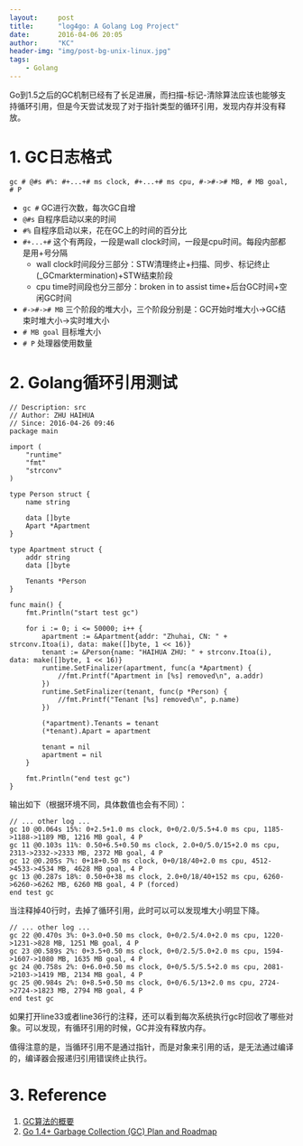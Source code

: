 ```yaml
---
layout:     post
title:      "log4go: A Golang Log Project"
date:       2016-04-06 20:05
author:     "KC"
header-img: "img/post-bg-unix-linux.jpg"
tags:
    - Golang
---
```



Go到1.5之后的GC机制已经有了长足进展，而扫描-标记-清除算法应该也能够支持循环引用，但是今天尝试发现了对于指针类型的循环引用，发现内存并没有释放。

# 1. GC日志格式

```log
gc # @#s #%: #+...+# ms clock, #+...+# ms cpu, #->#-># MB, # MB goal, # P
```

- `gc #` GC进行次数，每次GC自增
- `@#s` 自程序启动以来的时间
- `#%` 自程序启动以来，花在GC上的时间的百分比
- `#+...+#` 这个有两段，一段是wall clock时间，一段是cpu时间。每段内部都是用+号分隔
	- wall clock时间段分三部分：STW清理终止+扫描、同步、标记终止(_GCmarktermination)+STW结束阶段
	- cpu time时间段也分三部分：broken in to assist time+后台GC时间+空闲GC时间
- `#->#-># MB` 三个阶段的堆大小，三个阶段分别是：GC开始时堆大小->GC结束时堆大小->实时堆大小
- `# MB goal` 目标堆大小
- `# P` 处理器使用数量

# 2. Golang循环引用测试

```go:
// Description: src
// Author: ZHU HAIHUA
// Since: 2016-04-26 09:46
package main

import (
	"runtime"
	"fmt"
	"strconv"
)

type Person struct {
	name string

	data []byte
	Apart *Apartment
}

type Apartment struct {
	addr string
	data []byte

	Tenants *Person
}

func main() {
	fmt.Println("start test gc")

	for i := 0; i <= 50000; i++ {
		apartment := &Apartment{addr: "Zhuhai, CN: " + strconv.Itoa(i), data: make([]byte, 1 << 16)}
		tenant := &Person{name: "HAIHUA ZHU: " + strconv.Itoa(i), data: make([]byte, 1 << 16)}
		runtime.SetFinalizer(apartment, func(a *Apartment) {
			//fmt.Printf("Apartment in [%s] removed\n", a.addr)
		})
		runtime.SetFinalizer(tenant, func(p *Person) {
			//fmt.Printf("Tenant [%s] removed\n", p.name)
		})

		(*apartment).Tenants = tenant
		(*tenant).Apart = apartment

		tenant = nil
		apartment = nil
	}

	fmt.Println("end test gc")
}
```

输出如下（根据环境不同，具体数值也会有不同）：

	// ... other log ...
	gc 10 @0.064s 15%: 0+2.5+1.0 ms clock, 0+0/2.0/5.5+4.0 ms cpu, 1185->1188->1189 MB, 1216 MB goal, 4 P
	gc 11 @0.103s 11%: 0.50+6.5+0.50 ms clock, 2.0+0/5.0/15+2.0 ms cpu, 2313->2332->2333 MB, 2372 MB goal, 4 P
	gc 12 @0.205s 7%: 0+18+0.50 ms clock, 0+0/18/40+2.0 ms cpu, 4512->4533->4534 MB, 4628 MB goal, 4 P
	gc 13 @0.287s 18%: 0.50+0+38 ms clock, 2.0+0/18/40+152 ms cpu, 6260->6260->6262 MB, 6260 MB goal, 4 P (forced)
	end test gc

当注释掉40行时，去掉了循环引用，此时可以可以发现堆大小明显下降。

	// ... other log ...
	gc 22 @0.470s 3%: 0+3.0+0.50 ms clock, 0+0/2.5/4.0+2.0 ms cpu, 1220->1231->828 MB, 1251 MB goal, 4 P
	gc 23 @0.589s 2%: 0+3.5+0.50 ms clock, 0+0/2.5/5.0+2.0 ms cpu, 1594->1607->1080 MB, 1635 MB goal, 4 P
	gc 24 @0.758s 2%: 0+6.0+0.50 ms clock, 0+0/5.5/5.5+2.0 ms cpu, 2081->2103->1419 MB, 2134 MB goal, 4 P
	gc 25 @0.984s 2%: 0+8.5+0.50 ms clock, 0+0/6.5/13+2.0 ms cpu, 2724->2724->1823 MB, 2794 MB goal, 4 P
	end test gc

如果打开line33或者line36行的注释，还可以看到每次系统执行gc时回收了哪些对象。可以发现，有循环引用的时候，GC并没有释放内存。

值得注意的是，当循环引用不是通过指针，而是对象来引用的话，是无法通过编译的，编译器会报递归引用错误终止执行。

# 3. Reference 

1. [GC算法的概要](http://gad.qq.com/article/detail/7150922)
2. [Go 1.4+ Garbage Collection (GC) Plan and Roadmap](https://docs.google.com/document/d/16Y4IsnNRCN43Mx0NZc5YXZLovrHvvLhK_h0KN8woTO4/edit#heading=h.o8eay7ieosat)
